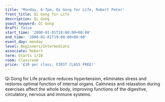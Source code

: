 ```yaml
---
title: 'Monday, 6-7pm, Qi Gong for Life, Robert Peter'
front_title: Qi Gong for Life
description: Qi Gong
yoast_keyword: Qi Gong
draft: false
start_time: '2000-01-01T18:00:00+00:00'
end_time: '2000-01-01T19:00:00+00:00'
event_day: monday
level: Beginners/Intermediate
associate: Robert
term: Starts 1/10
room: Classroom
price: '£10 per class, FIRST CLASS FREE!'
---
```

Qi Gong for Life practice reduces hypertension, eliminates stress and restores optimal function of internal organs. Calmness and relaxation during exercises affect the whole body, improving functions of the digestive, circulatory, nervous and immune systems.
